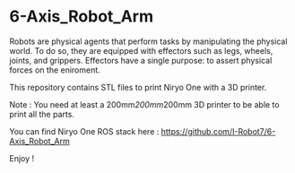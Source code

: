 # 6-Axis_Robot_Arm


Robots are physical agents that perform tasks by manipulating the physical world.
To do so, they are equipped with effectors such as legs, wheels, joints, and grippers. 
Effectors have a single purpose: to assert physical forces on the eniroment.

This repository contains STL files to print Niryo One with a 3D printer.

Note : You need at least a 200mm*200mm*200mm 3D printer to be able to print all the parts.

You can find Niryo One ROS stack here : https://github.com/I-Robot7/6-Axis_Robot_Arm

Enjoy !
